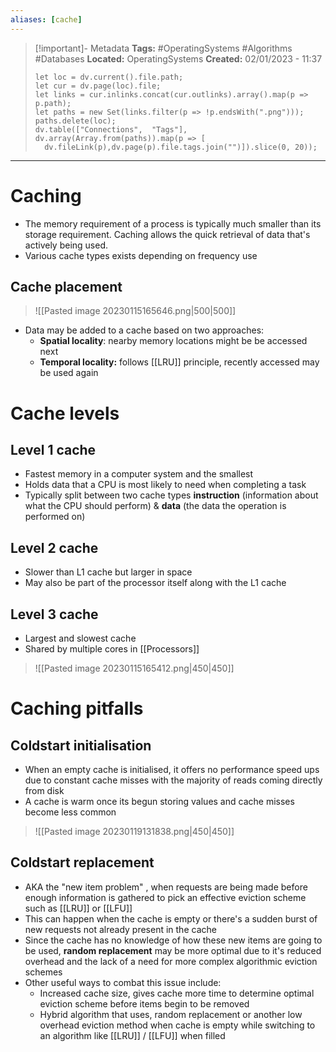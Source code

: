 ```yaml
---
aliases: [cache]
---
```


> [!important]- Metadata
> **Tags:** #OperatingSystems #Algorithms #Databases
> **Located:** OperatingSystems
> **Created:** 02/01/2023 - 11:37
> ```dataviewjs
>let loc = dv.current().file.path;
>let cur = dv.page(loc).file;
>let links = cur.inlinks.concat(cur.outlinks).array().map(p => p.path);
>let paths = new Set(links.filter(p => !p.endsWith(".png")));
>paths.delete(loc);
>dv.table(["Connections",  "Tags"], dv.array(Array.from(paths)).map(p => [
>   dv.fileLink(p),dv.page(p).file.tags.join("")]).slice(0, 20));
> ```

___
# Caching
- The memory requirement of a process is typically much smaller than its storage requirement. Caching allows the quick retrieval of data that's actively being used. 
- Various cache types exists depending on frequency use

## Cache placement

> ![[Pasted image 20230115165646.png|500|500]]

- Data may be added to a cache based on two approaches:
	- **Spatial locality**:  nearby memory locations might be be accessed next
	- **Temporal locality:** follows [[LRU]] principle, recently accessed may be used again

# Cache levels
## Level 1 cache
- Fastest memory in a computer system and the smallest 
- Holds data that a CPU is most likely to need when completing a task 
- Typically split between two cache types **instruction** (information about what the CPU should perform) & **data** (the data the operation is performed on)

## Level 2 cache
- Slower than L1 cache but larger in space 
- May also be part of the processor itself along with the L1 cache 

## Level 3 cache
- Largest and slowest cache 
- Shared by multiple cores in [[Processors]]

> ![[Pasted image 20230115165412.png|450|450]]

# Caching pitfalls
## Coldstart initialisation
- When an empty cache is initialised, it offers no performance speed ups due to constant cache misses with the majority of reads coming directly from disk 
- A cache is warm once its begun storing values and cache misses become less common

> ![[Pasted image 20230119131838.png|450|450]]

## Coldstart replacement
- AKA the "new item problem" ,  when requests are being made before enough information is gathered to pick an effective eviction scheme such as [[LRU]] or [[LFU]] 
- This can happen when the cache is empty or there's a sudden burst of new requests not already present in the cache 
- Since the cache has no knowledge of how these new items are going to be used, **random replacement** may be more optimal due to it's reduced overhead and the lack of a need for more complex algorithmic eviction schemes
- Other useful ways to combat this issue include:
	- Increased cache size, gives cache more time to determine optimal eviction scheme before items begin to be removed
	- Hybrid algorithm that uses, random replacement or another low overhead eviction method when cache is empty while switching to an algorithm like [[LRU]] / [[LFU]] when filled
